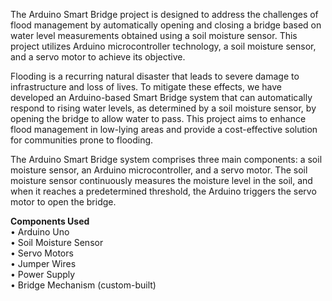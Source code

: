 The Arduino Smart Bridge project is designed to address the challenges of flood management by automatically opening and closing a bridge based on water level measurements obtained using a soil moisture sensor. This project utilizes Arduino microcontroller technology, a soil moisture sensor, and a servo motor to achieve its objective.

Flooding is a recurring natural disaster that leads to severe damage to infrastructure and loss of lives. To mitigate these effects, we have developed an Arduino-based Smart Bridge system that can automatically respond to rising water levels, as determined by a soil moisture sensor, by opening the bridge to allow water to pass. This project aims to enhance flood management in low-lying areas and provide a cost-effective solution for communities prone to flooding.

The Arduino Smart Bridge system comprises three main components: a soil moisture sensor, an Arduino microcontroller, and a servo motor. The soil moisture sensor continuously measures the moisture level in the soil, and when it reaches a predetermined threshold, the Arduino triggers the servo motor to open the bridge.

 <b>Components Used</b><br>
•	Arduino Uno<br>
•	Soil Moisture Sensor<br>
•	Servo Motors<br>
•	Jumper Wires<br>
•	Power Supply<br>
•	Bridge Mechanism (custom-built)
